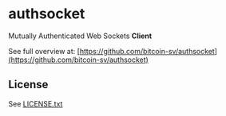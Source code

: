 # authsocket
 Mutually Authenticated Web Sockets **Client**

See full overview at: [https://github.com/bitcoin-sv/authsocket](https://github.com/bitcoin-sv/authsocket)

## License

See [LICENSE.txt](./LICENSE.txt)
